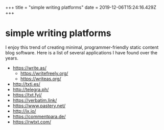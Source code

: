 +++
title = "simple writing platforms"
date = 2019-12-06T15:24:16.429Z
+++
# simple writing platforms


I enjoy this trend of creating minimal, programmer-friendly static content blog software. Here is a list of several applications I have found over the years.

* https://write.as/
    * https://writefreely.org/
    * https://writeas.org/
* http://txti.es/
* http://telegra.ph/
* https://txt.fyi/
* https://verbatim.link/
* https://www.pastery.net/
* http://ix.io/
* https://commentpara.de/ 
* https://rwtxt.com/
